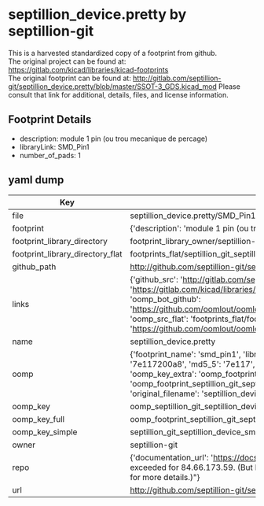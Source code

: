 # septillion_device.pretty by septillion-git  
This is a harvested standardized copy of a footprint from github.  
The original project can be found at:  
https://gitlab.com/kicad/libraries/kicad-footprints  
The original footprint can be found at:
http://gitlab.com/septillion-git/septillion_device.pretty/blob/master/SSOT-3_GDS.kicad_mod
Please consult that link for additional, details, files, and license information.  
## Footprint Details
* description: module 1 pin (ou trou mecanique de percage)  
* libraryLink: SMD_Pin1  
* number_of_pads: 1  
## yaml dump  
| Key | Value |  
| --- | --- |  
| file | septillion_device.pretty/SMD_Pin1.kicad_mod |  
| footprint | {'description': 'module 1 pin (ou trou mecanique de percage)', 'libraryLink': 'SMD_Pin1', 'number_of_pads': 1} |  
| footprint_library_directory | footprint_library_owner/septillion-git_septillion_device.pretty |  
| footprint_library_directory_flat | footprints_flat/septillion_git_septillion_device_smd_pin1/working |  
| github_path | http://github.com/septillion-git/septillion_device.pretty/blob/master/SMD_Pin1.kicad_mod |  
| links | {'github_src': 'http://gitlab.com/septillion-git/septillion_device.pretty/blob/master/SSOT-3_GDS.kicad_mod', 'github_src_repo': 'https://gitlab.com/kicad/libraries/kicad-footprints', 'oomp_bot': 'footprints/septillion_git_septillion_device_smd_pin1/working', 'oomp_bot_github': 'https://github.com/oomlout/oomlout_oomp_footprint_bot/tree/main/footprints/septillion_git_septillion_device_smd_pin1/working', 'oomp_src_flat': 'footprints_flat/footprints_flat/septillion_git_septillion_device_smd_pin1/working', 'oomp_src_flat_github': 'https://github.com/oomlout/oomlout_oomp_footprint_src/tree/main/footprints_flat/septillion_git_septillion_device_smd_pin1/working'} |  
| name | septillion_device.pretty |  
| oomp | {'footprint_name': 'smd_pin1', 'library_name': 'septillion_device', 'md5': '7e117200a82092c56b35c9671e18f759', 'md5_10': '7e117200a8', 'md5_5': '7e117', 'md5_6': '7e1172', 'oomp_key': 'oomp_septillion_git_septillion_device_smd_pin1', 'oomp_key_extra': 'oomp_footprint_septillion_git_septillion_device_smd_pin1', 'oomp_key_full': 'oomp_footprint_septillion_git_septillion_device_smd_pin1_7e1172', 'oomp_key_simple': 'septillion_git_septillion_device_smd_pin1', 'original_filename': 'septillion_device.pretty/SMD_Pin1.kicad_mod', 'owner_name': 'septillion_git'} |  
| oomp_key | oomp_septillion_git_septillion_device_smd_pin1 |  
| oomp_key_full | oomp_footprint_septillion_git_septillion_device_smd_pin1 |  
| oomp_key_simple | septillion_git_septillion_device_smd_pin1 |  
| owner | septillion-git |  
| repo | {'documentation_url': 'https://docs.github.com/rest/overview/resources-in-the-rest-api#rate-limiting', 'message': "API rate limit exceeded for 84.66.173.59. (But here's the good news: Authenticated requests get a higher rate limit. Check out the documentation for more details.)"} |  
| url | http://github.com/septillion-git/septillion_device.pretty |  

